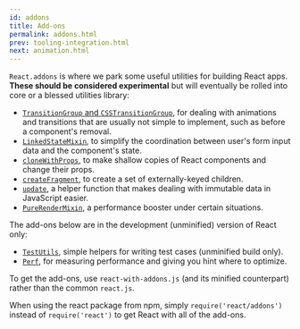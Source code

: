 ```yaml
---
id: addons
title: Add-ons
permalink: addons.html
prev: tooling-integration.html
next: animation.html
---
```


`React.addons` is where we park some useful utilities for building React apps. **These should be considered experimental** but will eventually be rolled into core or a blessed utilities library:

- [`TransitionGroup` and `CSSTransitionGroup`](animation.html), for dealing with animations and transitions that are usually not simple to implement, such as before a component's removal.
- [`LinkedStateMixin`](two-way-binding-helpers.html), to simplify the coordination between user's form input data and the component's state.
- [`cloneWithProps`](clone-with-props.html), to make shallow copies of React components and change their props.
- [`createFragment`](create-fragment.html), to create a set of externally-keyed children.
- [`update`](update.html), a helper function that makes dealing with immutable data in JavaScript easier.
- [`PureRenderMixin`](pure-render-mixin.html), a performance booster under certain situations.

The add-ons below are in the development (unminified) version of React only:

- [`TestUtils`](test-utils.html), simple helpers for writing test cases (unminified build only).
- [`Perf`](perf.html), for measuring performance and giving you hint where to optimize.

To get the add-ons, use `react-with-addons.js` (and its minified counterpart) rather than the common `react.js`.

When using the react package from npm, simply `require('react/addons')` instead of `require('react')` to get React with all of the add-ons.
